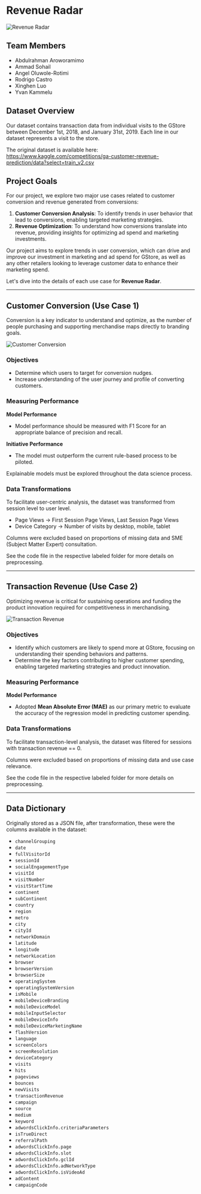 # Revenue Radar
![Revenue Radar](Images/logo_dark_mode.png)

## Team Members
- Abdulrahman Aroworamimo
- Ammad Sohail
- Angel Oluwole-Rotimi
- Rodrigo Castro
- Xinghen Luo
- Yvan Kammelu

## Dataset Overview

Our dataset contains transaction data from individual visits to the GStore between December 1st, 2018, and January 31st, 2019. Each line in our dataset represents a visit to the store.

The original dataset is available here: https://www.kaggle.com/competitions/ga-customer-revenue-prediction/data?select=train_v2.csv


## Project Goals

For our project, we explore two major use cases related to customer conversion and revenue generated from conversions:

1. **Customer Conversion Analysis**: To identify trends in user behavior that lead to conversions, enabling targeted marketing strategies.
2. **Revenue Optimization**: To understand how conversions translate into revenue, providing insights for optimizing ad spend and marketing investments.

Our project aims to explore trends in user conversion, which can drive and improve our investment in marketing and ad spend for GStore, as well as any other retailers looking to leverage customer data to enhance their marketing spend.

Let's dive into the details of each use case for **Revenue Radar**.

---

## Customer Conversion (Use Case 1)

Conversion is a key indicator to understand and optimize, as the number of people purchasing and supporting merchandise maps directly to branding goals.

![Customer Conversion](Images/customer_conversion.png)

### Objectives

- Determine which users to target for conversion nudges.
- Increase understanding of the user journey and profile of converting customers.

### Measuring Performance
**Model Performance**
- Model performance should be measured with F1 Score for an appropriate balance of precision and recall.

**Initiative Performance**
- The model must outperform the current rule-based process to be piloted.

Explainable models must be explored throughout the data science process.

### Data Transformations
To facilitate user-centric analysis, the dataset was transformed from session level to user level.

- Page Views -> First Session Page Views, Last Session Page Views
- Device Category -> Number of visits by desktop, mobile, tablet

Columns were excluded based on proportions of missing data and SME (Subject Matter Expert) consultation.

See the code file in the respective labeled folder for more details on preprocessing.

---

## Transaction Revenue (Use Case 2)

Optimizing revenue is critical for sustaining operations and funding the product innovation required for competitiveness in merchandising.

![Transaction Revenue](Images/transaction_revenue.png)

### Objectives

- Identify which customers are likely to spend more at GStore, focusing on understanding their spending behaviors and patterns.
- Determine the key factors contributing to higher customer spending, enabling targeted marketing strategies and product innovation.

### Measuring Performance
**Model Performance**
- Adopted **Mean Absolute Error (MAE)** as our primary metric to evaluate the accuracy of the regression model in predicting customer spending.

### Data Transformations
To facilitate transaction-level analysis, the dataset was filtered for sessions with transaction revenue == 0.

Columns were excluded based on proportions of missing data and use case relevance.

See the code file in the respective labeled folder for more details on preprocessing.

---

## Data Dictionary

Originally stored as a JSON file, after transformation, these were the columns available in the dataset:

- `channelGrouping`
- `date`
- `fullVisitorId`
- `sessionId`
- `socialEngagementType`
- `visitId`
- `visitNumber`
- `visitStartTime`
- `continent`
- `subContinent`
- `country`
- `region`
- `metro`
- `city`
- `cityId`
- `networkDomain`
- `latitude`
- `longitude`
- `networkLocation`
- `browser`
- `browserVersion`
- `browserSize`
- `operatingSystem`
- `operatingSystemVersion`
- `isMobile`
- `mobileDeviceBranding`
- `mobileDeviceModel`
- `mobileInputSelector`
- `mobileDeviceInfo`
- `mobileDeviceMarketingName`
- `flashVersion`
- `language`
- `screenColors`
- `screenResolution`
- `deviceCategory`
- `visits`
- `hits`
- `pageviews`
- `bounces`
- `newVisits`
- `transactionRevenue`
- `campaign`
- `source`
- `medium`
- `keyword`
- `adwordsClickInfo.criteriaParameters`
- `isTrueDirect`
- `referralPath`
- `adwordsClickInfo.page`
- `adwordsClickInfo.slot`
- `adwordsClickInfo.gclId`
- `adwordsClickInfo.adNetworkType`
- `adwordsClickInfo.isVideoAd`
- `adContent`
- `campaignCode`
